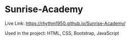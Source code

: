 # Sunrise-Academy
Live Link: https://rhythm1950.github.io/Sunrise-Academy/

Used in the project: HTML, CSS, Bootstrap, JavaScript
